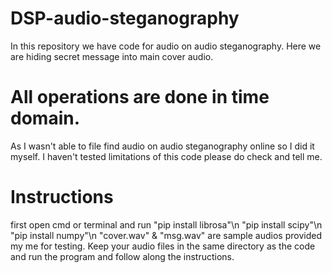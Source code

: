 # DSP-audio-steganography
 In this repository we have code for audio on audio steganography. Here we are hiding secret message into main cover audio. 
# All operations are done in time domain. 
As I wasn't able to file find audio on audio steganography online so I did it myself. 
I haven't tested limitations of this code please do check and tell me.
# Instructions
first open cmd or terminal and run
"pip install librosa"\n
"pip install scipy"\n
"pip install numpy"\n
 "cover.wav" & "msg.wav" are sample audios provided my me for testing. Keep your audio files in the same directory as the code and run the program and follow along the instructions.

